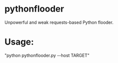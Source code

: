 # pythonflooder
Unpowerful and weak requests-based Python flooder.

# Usage:
"python pythonflooder.py --host TARGET"
